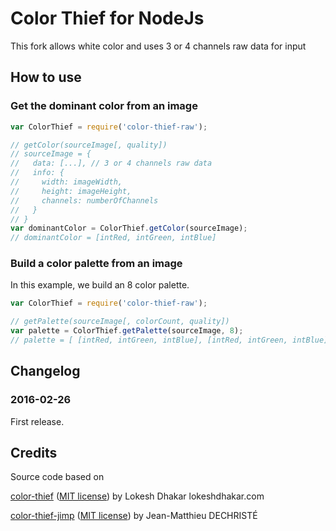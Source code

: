 # Color Thief for NodeJs

This fork allows white color and uses 3 or 4 channels raw data for input

## How to use

### Get the dominant color from an image
```js
var ColorThief = require('color-thief-raw');

// getColor(sourceImage[, quality])
// sourceImage = {
//   data: [...], // 3 or 4 channels raw data
//   info: {
//     width: imageWidth,
//     height: imageHeight,
//     channels: numberOfChannels
//   }
// }
var dominantColor = ColorThief.getColor(sourceImage);
// dominantColor = [intRed, intGreen, intBlue]
```

### Build a color palette from an image

In this example, we build an 8 color palette.

```js
var ColorThief = require('color-thief-raw');

// getPalette(sourceImage[, colorCount, quality])
var palette = ColorThief.getPalette(sourceImage, 8);
// palette = [ [intRed, intGreen, intBlue], [intRed, intGreen, intBlue], ... ]
```

## Changelog

### 2016-02-26
First release.

## Credits
Source code based on

[color-thief](https://github.com/lokesh/color-thief/) ([MIT license](https://raw.githubusercontent.com/lokesh/color-thief/master/LICENSE))
by Lokesh Dhakar
lokeshdhakar.com

[color-thief-jimp](https://github.com/jeanmatthieud/color-thief-jimp) ([MIT license](https://raw.githubusercontent.com/jeanmatthieud/color-thief-jimp/master/LICENSE))
by Jean-Matthieu DECHRISTÉ
